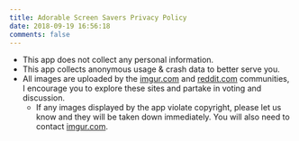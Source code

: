 ```yaml
---
title: Adorable Screen Savers Privacy Policy
date: 2018-09-19 16:56:18
comments: false
---
```


- This app does not collect any personal information.
- This app collects anonymous usage & crash data to better serve you.
- All images are uploaded by the [imgur.com](https://www.imgur.com) and [reddit.com](https://www.reddit.com) communities, I encourage you to explore these sites and partake in voting and discussion.
  - If any images displayed by the app violate copyright, please let us know and they will be taken down immediately. You will also need to contact [imgur.com](https://www.imgur.com).